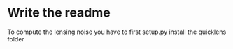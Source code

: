 # Write the readme

To compute the lensing noise you have to first setup.py install the quicklens folder